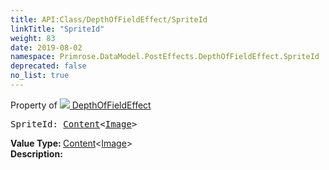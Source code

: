 ```yaml
---
title: API:Class/DepthOfFieldEffect/SpriteId
linkTitle: "SpriteId"
weight: 83
date: 2019-08-02
namespace: Primrose.DataModel.PostEffects.DepthOfFieldEffect.SpriteId
deprecated: false
no_list: true
---
```

Property of <a href="/docs/api-reference/Class/DepthOfFieldEffect"><img src="/icons/silk/posteffect.png"/>&nbsp;DepthOfFieldEffect</a>
<pre class="method-declaration">
SpriteId: <a class="type" href="/docs/api-reference/Misc/Content">Content</a><<a class="type" href="/docs/api-reference/Asset/Image">Image</a>></pre>
<b>Value Type: </b>
<a class="type" href="/docs/api-reference/Misc/Content">Content</a><<a class="type" href="/docs/api-reference/Asset/Image">Image</a>>
<br/>
<b>Description: </b>